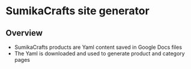 # SumikaCrafts site generator

## Overview

- SumikaCrafts products are Yaml content saved in Google Docs files
- The Yaml is downloaded and used to generate product and category pages
